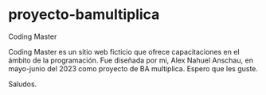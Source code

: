# proyecto-bamultiplica
Coding Master

Coding Master es un sitio web ficticio que ofrece capacitaciones en el ámbito de la programación.
Fue diseñada por mi, Alex Nahuel Anschau, en mayo-junio del 2023 como proyecto de BA multiplica.
Espero que les guste.

Saludos.
